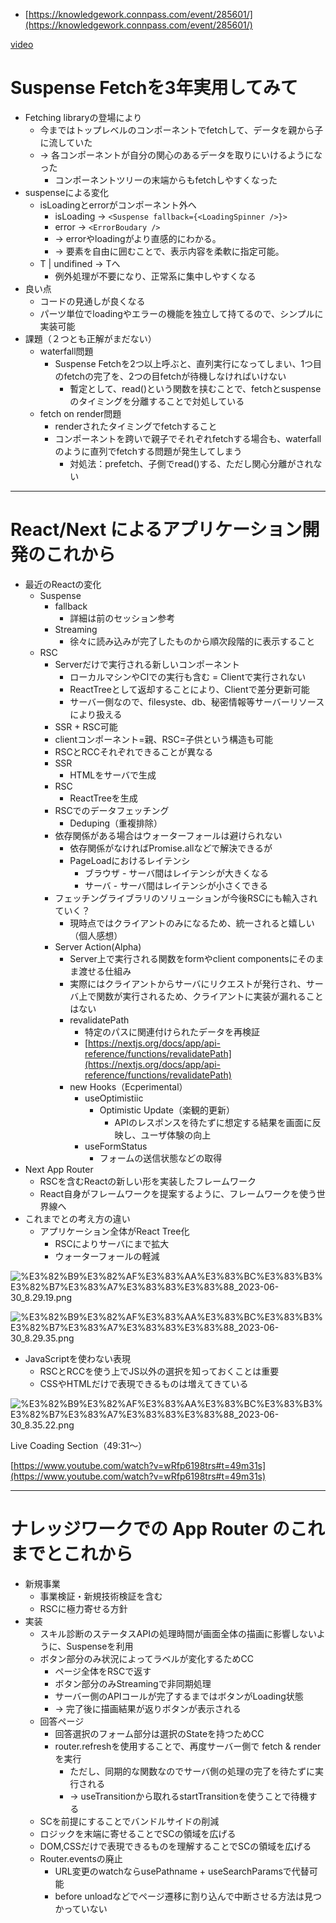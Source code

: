 - [https://knowledgework.connpass.com/event/285601/](https://knowledgework.connpass.com/event/285601/)

[video](https://www.youtube.com/live/wRfp6198trs?feature=share)


# **Suspense Fetchを3年実用してみて**

- Fetching libraryの登場により
	- 今まではトップレベルのコンポーネントでfetchして、データを親から子に流していた
	- → 各コンポーネントが自分の関心のあるデータを取りにいけるようになった
		- コンポーネントツリーの末端からもfetchしやすくなった
- suspenseによる変化
	- isLoadingとerrorがコンポーネント外へ
		- isLoading → `<Suspense fallback={<LoadingSpinner />}>`
		- error → `<ErrorBoudary />`
		- → errorやloadingがより直感的にわかる。
		- → 要素を自由に囲むことで、表示内容を柔軟に指定可能。
	- T | undifined → Tへ
		- 例外処理が不要になり、正常系に集中しやすくなる
- 良い点
	- コードの見通しが良くなる
	- パーツ単位でloadingやエラーの機能を独立して持てるので、シンプルに実装可能
- 課題（２つとも正解がまだない）
	- waterfall問題
		- Suspense Fetchを2つ以上呼ぶと、直列実行になってしまい、1つ目のfetchの完了を、2つの目fetchが待機しなければいけない
			- 暫定として、read()という関数を挟むことで、fetchとsuspenseのタイミングを分離することで対処している
	- fetch on render問題
		- renderされたタイミングでfetchすること
		- コンポーネントを跨いで親子でそれぞれfetchする場合も、waterfallのように直列でfetchする問題が発生してしまう
			- 対処法：prefetch、子側でread()する、ただし関心分離がされない

---


# **React/Next によるアプリケーション開発のこれから**

- 最近のReactの変化
	- Suspense
		- fallback
			- 詳細は前のセッション参考
		- Streaming
			- 徐々に読み込みが完了したものから順次段階的に表示すること
	- RSC
		- Serverだけで実行される新しいコンポーネント
			- ローカルマシンやCIでの実行も含む = Clientで実行されない
			- ReactTreeとして返却することにより、Clientで差分更新可能
			- サーバー側なので、filesyste、db、秘密情報等サーバーリソースにより扱える
		- SSR + RSC可能
		- clientコンポーネント=親、RSC=子供という構造も可能
		- RSCとRCCそれぞれできることが異なる
		- SSR
			- HTMLをサーバで生成
		- RSC
			- ReactTreeを生成
		- RSCでのデータフェッチング
			- Deduping（重複排除）
		- 依存関係がある場合はウォーターフォールは避けられない
			- 依存関係がなければPromise.allなどで解決できるが
			- PageLoadにおけるレイテンシ
				- ブラウザ - サーバ間はレイテンシが大きくなる
				- サーバ - サーバ間はレイテンシが小さくできる
		- フェッチングライブラリのソリューションが今後RSCにも輸入されていく？
			- 現時点ではクライアントのみになるため、統一されると嬉しい（個人感想）
		- Server Action(Alpha)
			- Server上で実行される関数をformやclient componentsにそのまま渡せる仕組み
			- 実際にはクライアントからサーバにリクエストが発行され、サーバ上で関数が実行されるため、クライアントに実装が漏れることはない
			- revalidatePath
				- 特定のパスに関連付けられたデータを再検証
				- [https://nextjs.org/docs/app/api-reference/functions/revalidatePath](https://nextjs.org/docs/app/api-reference/functions/revalidatePath)
			- new Hooks（Ecperimental）
				- useOptimistiic
					- Optimistic Update（楽観的更新）
						- APIのレスポンスを待たずに想定する結果を画面に反映し、ユーザ体験の向上
				- useFormStatus
					- フォームの送信状態などの取得
- Next App Router
	- RSCを含むReactの新しい形を実装したフレームワーク
	- React自身がフレームワークを提案するように、フレームワークを使う世界線へ
- これまでとの考え方の違い
	- アプリケーション全体がReact Tree化
		- RSCによりサーバにまで拡大
		- ウォーターフォールの軽減

![%E3%82%B9%E3%82%AF%E3%83%AA%E3%83%BC%E3%83%B3%E3%82%B7%E3%83%A7%E3%83%83%E3%83%88_2023-06-30_8.29.19.png](https://prod-files-secure.s3.us-west-2.amazonaws.com/521bfabc-4589-4023-af1d-c7e9f5922659/1823b949-ba36-400d-b079-0c478b48682d/%E3%82%B9%E3%82%AF%E3%83%AA%E3%83%BC%E3%83%B3%E3%82%B7%E3%83%A7%E3%83%83%E3%83%88_2023-06-30_8.29.19.png?X-Amz-Algorithm=AWS4-HMAC-SHA256&X-Amz-Content-Sha256=UNSIGNED-PAYLOAD&X-Amz-Credential=AKIAT73L2G45HZZMZUHI%2F20240525%2Fus-west-2%2Fs3%2Faws4_request&X-Amz-Date=20240525T115717Z&X-Amz-Expires=3600&X-Amz-Signature=3f3c2061ed9ee2d011d711b19a53d7c0697e238a74607a2976b76a61058c9c00&X-Amz-SignedHeaders=host&x-id=GetObject)


![%E3%82%B9%E3%82%AF%E3%83%AA%E3%83%BC%E3%83%B3%E3%82%B7%E3%83%A7%E3%83%83%E3%83%88_2023-06-30_8.29.35.png](https://prod-files-secure.s3.us-west-2.amazonaws.com/521bfabc-4589-4023-af1d-c7e9f5922659/dde12405-997a-4c65-adce-0390e532e9bc/%E3%82%B9%E3%82%AF%E3%83%AA%E3%83%BC%E3%83%B3%E3%82%B7%E3%83%A7%E3%83%83%E3%83%88_2023-06-30_8.29.35.png?X-Amz-Algorithm=AWS4-HMAC-SHA256&X-Amz-Content-Sha256=UNSIGNED-PAYLOAD&X-Amz-Credential=AKIAT73L2G45HZZMZUHI%2F20240525%2Fus-west-2%2Fs3%2Faws4_request&X-Amz-Date=20240525T115717Z&X-Amz-Expires=3600&X-Amz-Signature=a54b7db2fcccdda378ef259bdd7ac3684bf03c17d8ca9f0d1ecce64651782e56&X-Amz-SignedHeaders=host&x-id=GetObject)

- JavaScriptを使わない表現
	- RSCとRCCを使う上でJS以外の選択を知っておくことは重要
	- CSSやHTMLだけで表現できるものは増えてきている

![%E3%82%B9%E3%82%AF%E3%83%AA%E3%83%BC%E3%83%B3%E3%82%B7%E3%83%A7%E3%83%83%E3%83%88_2023-06-30_8.35.22.png](https://prod-files-secure.s3.us-west-2.amazonaws.com/521bfabc-4589-4023-af1d-c7e9f5922659/da4c9201-dc46-432d-b84a-2a0720584729/%E3%82%B9%E3%82%AF%E3%83%AA%E3%83%BC%E3%83%B3%E3%82%B7%E3%83%A7%E3%83%83%E3%83%88_2023-06-30_8.35.22.png?X-Amz-Algorithm=AWS4-HMAC-SHA256&X-Amz-Content-Sha256=UNSIGNED-PAYLOAD&X-Amz-Credential=AKIAT73L2G45HZZMZUHI%2F20240525%2Fus-west-2%2Fs3%2Faws4_request&X-Amz-Date=20240525T115717Z&X-Amz-Expires=3600&X-Amz-Signature=86afa7719e4ab58024462d65716d8c6df8ec3e663520b2c0b085ed196623bace&X-Amz-SignedHeaders=host&x-id=GetObject)


Live Coading Section（49:31〜）


[https://www.youtube.com/watch?v=wRfp6198trs#t=49m31s](https://www.youtube.com/watch?v=wRfp6198trs#t=49m31s)


---


# **ナレッジワークでの App Router のこれまでとこれから**

- 新規事業
	- 事業検証・新規技術検証を含む
	- RSCに極力寄せる方針
- 実装
	- スキル診断のステータスAPIの処理時間が画面全体の描画に影響しないように、Suspenseを利用
	- ボタン部分のみ状況によってラベルが変化するためCC
		- ページ全体をRSCで返す
		- ボタン部分のみStreamingで非同期処理
		- サーバー側のAPIコールが完了するまではボタンがLoading状態
		- → 完了後に描画結果が返りボタンが表示される
	- 回答ページ
		- 回答選択のフォーム部分は選択のStateを持つためCC
		- router.refreshを使用することで、再度サーバー側で fetch & renderを実行
			- ただし、同期的な関数なのでサーバ側の処理の完了を待たずに実行される
			- → useTransitionから取れるstartTransitionを使うことで待機する
	- SCを前提にすることでバンドルサイドの削減
	- ロジックを末端に寄せることでSCの領域を広げる
	- DOM,CSSだけで表現できるものを理解することでSCの領域を広げる
	- Router.eventsの廃止
		- URL変更のwatchならusePathname + useSearchParamsで代替可能
		- before unloadなどでページ遷移に割り込んで中断させる方法は見つかっていない
